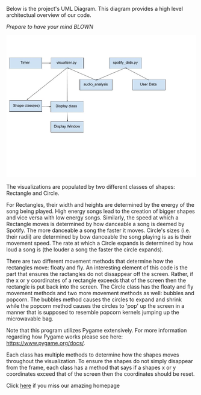 Below is the project's UML Diagram.  This diagram provides a high level architectual overview of our code.

*Prepare to have your mind BLOWN*

![UML_Diagram](https://github.com/sd19spring/Audio-Visualization/blob/master/docs/UML%20V1.jpg)

The visualizations are populated by two different classes of shapes: Rectangle and Circle.  

For Rectangles, their width and heights are determined by the energy of the song being played.  High energy songs lead to the creation of bigger shapes and vice versa with low energy songs.  Similarly, the speed at which a Rectangle moves is determined by how danceable a song is deemed by Spotify.  The more danceable a song the faster it moves.  Circle's sizes (i.e. their radii) are determined by bow danceable the song playing is as is their movement speed.  The rate at which a Circle expands is determined by how loud a song is (the louder a song the faster the circle expands).

There are two different movement methods that determine how the rectangles move: floaty and fly.  An interesting element of this code is the part that ensures the ractangles do not dissappear off the screen.  Rather, if the x or y coordinates of a rectangle exceeds that of the screen then the rectangle is put back into the screen.  The Circle class has the floaty and fly movement methods and two more movement methods as well: bubbles and popcorn.  The bubbles method causes the circles to expand and shrink while the popcorn method causes the circles to 'pop' up the screen in a manner that is supposed to resemble popcorn kernels jumping up the microwavable bag.

Note that this program utilizes Pygame extensively.  For more information regarding how Pygame works please see here: https://www.pygame.org/docs/.

Each class has multiple methods to determine how the shapes moves throughout the visualization.  To ensure the shapes do not simply disappear from the frame, each class has a method that says if a shapes x or y coordinates exceed that of the screen then the coordinates should be reset.

Click [here](index.md) if you miss our amazing homepage
